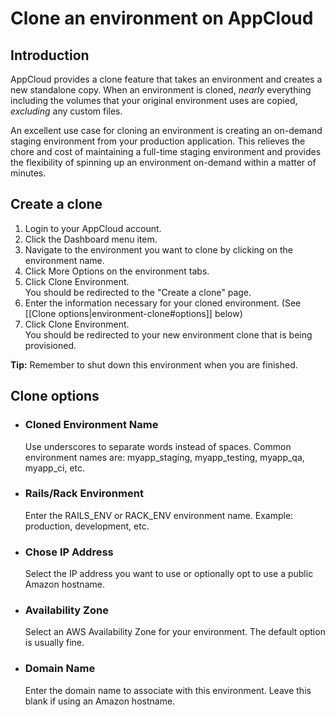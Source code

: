# Clone an environment on AppCloud

## Introduction

AppCloud provides a clone feature that takes an environment and creates a new standalone copy.
When an environment is cloned, *nearly* everything including the volumes that your 
original environment uses are copied, *excluding* any custom files.

An excellent use case for cloning an environment is creating an on-demand 
staging environment from your production application. This relieves the chore 
and cost of maintaining a full-time staging environment and provides the flexibility
of spinning up an environment on-demand within a matter of minutes.



## Create a clone

1. Login to your AppCloud account.
2. Click the Dashboard menu item.
3. Navigate to the environment you want to clone by clicking on the environment name.
4. Click More Options on the environment tabs.
5. Click Clone Environment.<br />
   You should be redirected to the "Create a clone" page.
6. Enter the information necessary for your cloned environment. (See [[Clone options|environment-clone#options]] below)
7. Click Clone Environment. <br />
   You should be redirected to your new environment clone that is being provisioned.

**Tip:** Remember to shut down this environment when you are finished.


<h2 id="options">Clone options</h2>

* ### Cloned Environment Name
  Use underscores to separate words instead of spaces.  Common environment names are: myapp_staging, myapp_testing, myapp_qa, myapp_ci, etc.

* ### Rails/Rack Environment
  Enter the RAILS_ENV or RACK_ENV environment name. Example: production, development, etc.

* ### Chose IP Address
  Select the IP address you want to use or optionally opt to use a public Amazon hostname.
  
* ### Availability Zone
  Select an AWS Availability Zone for your environment. The default option is usually fine.  

* ### Domain Name
  Enter the domain name to associate with this environment. Leave this blank if using an Amazon hostname.